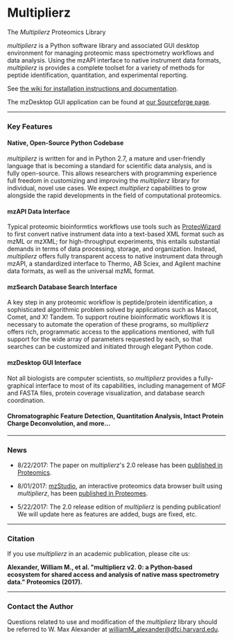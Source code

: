 # Multiplierz
The *Multiplierz* Proteomics Library


*multiplierz* is a Python software library and associated GUI desktop environment for managing proteomic mass spectrometry workflows and data analysis.  Using the mzAPI interface to native instrument data formats, *multiplierz* is provides a complete toolset for a variety of methods for peptide identification, quantitation, and experimental reporting.

See [the wiki for installation instructions and documentation](https://github.com/MaxAlex/multiplierz/wiki/Installation).

The mzDesktop GUI application can be found at [our Sourceforge page](https://sourceforge.net/projects/multiplierz/).

***

### Key Features

#### Native, Open-Source Python Codebase

*multiplierz* is written for and in Python 2.7, a mature and user-friendly language that is becoming a standard for scientific data analysis, and is fully open-source.  This allows researchers with programming experience full freedom in customizing and improving the *multiplierz* library for individual, novel use cases.  We expect *multiplierz* capabilities to grow alongside the rapid developments in the field of computational proteomics.

#### mzAPI Data Interface

Typical proteomic bioinformtics workflows use tools such as [ProteoWizard](http://proteowizard.sourceforge.net/) to first convert native instrument data into a text-based XML format such as mzML or mzXML; for high-throughput experiments, this entails substantial demands in terms of data processing, storage, and organization.  Instead, *multiplierz* offers fully transparent access to native instrument data through mzAPI, a standardized interface to Thermo, AB Sciex, and Agilent machine data formats, as well as the universal mzML format.

#### mzSearch Database Search Interface

A key step in any proteomic workflow is peptide/protein identification, a sophisticated algorithmic problem solved by applications such as Mascot, Comet, and X! Tandem.  To support routine bioinformatic workflows it is necessary to automate the operation of these programs, so *multiplierz* offers rich, programmatic access to the applications mentioned, with full support for the wide array of parameters requested by each, so that searches can be customized and initiated through elegant Python code.

#### mzDesktop GUI Interface

Not all biologists are computer scientists, so *multiplierz* provides a fully-graphical interface to most of its capabilities, including management of MGF and FASTA files, protein coverage visualization, and database search coordination.


#### Chromatographic Feature Detection, Quantitation Analysis, Intact Protein Charge Deconvolution, and more...

***

### News

* 8/22/2017: The paper on *multiplierz*'s 2.0 release has been [published in Proteomics](http://onlinelibrary.wiley.com/doi/10.1002/pmic.201700091/full).

* 8/01/2017: [mzStudio](https://github.com/BlaisProteomics/mzStudio), an interactive proteomics data browser built using *multiplierz*, has been [published in Proteomes](http://www.mdpi.com/2227-7382/5/3/20/html).

* 5/22/2017: The 2.0 release edition of *multiplierz* is pending publication!  We will update here as features are added, bugs are fixed, etc.

***

### Citation

If you use *multiplierz* in an academic publication, please cite us:

**Alexander, William M., et al. "multiplierz v2. 0: a Python‐based ecosystem for shared access and analysis of native mass spectrometry data." Proteomics (2017).**

***

### Contact the Author

Questions related to use and modification of the *multiplierz* library should be referred to W. Max Alexander at williamM_alexander@dfci.harvard.edu.
